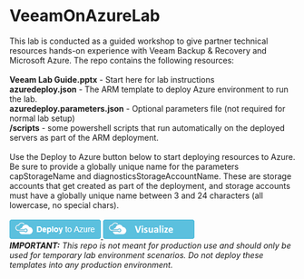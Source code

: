 # VeeamOnAzureLab
This lab is conducted as a guided workshop to give partner technical resources hands-on experience with Veeam Backup & Recovery and Microsoft Azure. The repo contains the following resources:<br><br>
<b>Veeam Lab Guide.pptx</b> - Start here for lab instructions<br>
<b>azuredeploy.json</b> - The ARM template to deploy Azure environment to run the lab.<br>
<b>azuredeploy.parameters.json</b> - Optional parameters file (not required for normal lab setup)<br>
<b>/scripts</b> - some powershell scripts that run automatically on the deployed servers as part of the ARM deployment.<br>
<br>
Use the Deploy to Azure button below to start deploying resources to Azure. Be sure to provide a globally unique name for the parameters capStorageName and diagnosticsStorageAccountName. These are storage accounts that get created as part of the deployment, and storage accounts must have a globally unique name between 3 and 24 characters (all lowercase, no special chars).<br><br>
<a href="https://portal.azure.com/#create/Microsoft.Template/uri/https%3A%2F%2Fraw.githubusercontent.com%2Fyouf05%2FVeeamOnAzureLab%2Fmaster%2Fazuredeploy.json" target="_blank">
    <img src="https://raw.githubusercontent.com/Azure/azure-quickstart-templates/master/1-CONTRIBUTION-GUIDE/images/deploytoazure.png"/>
</a>
<a href="http://armviz.io/#/?load=https%3A%2F%2Fraw.githubusercontent.com%2Fyouf05%2FVeeamOnAzureLab%2Fmaster%2Fazuredeploy.json" target="_blank">
    <img src="https://raw.githubusercontent.com/Azure/azure-quickstart-templates/master/1-CONTRIBUTION-GUIDE/images/visualizebutton.png"/>
</a><br>
<i><b>IMPORTANT:</b> This repo is not meant for production use and should only be used for temporary lab environment scenarios. Do not deploy these templates into any production environment.</i>